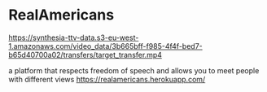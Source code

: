 # RealAmericans

https://synthesia-ttv-data.s3-eu-west-1.amazonaws.com/video_data/3b665bff-f985-4f4f-bed7-b65d40700a02/transfers/target_transfer.mp4

a platform that respects freedom of speech and allows you to meet people with different views
https://realamericans.herokuapp.com/
